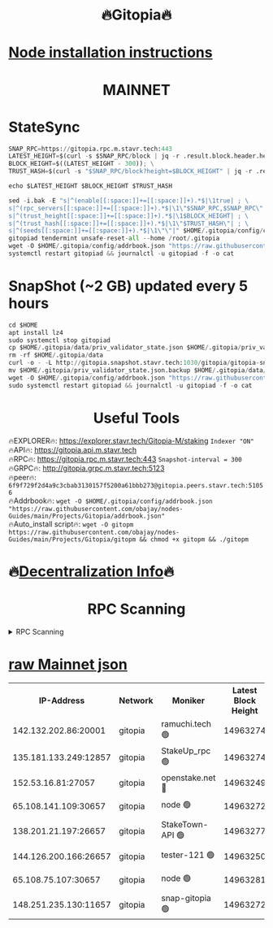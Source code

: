 <h1 align="center"> 🔥Gitopia🔥</h1>

[Node installation instructions](https://github.com/obajay/nodes-Guides/tree/main/Projects/Gitopia)
=

<h1 align="center"> MAINNET</h1>

# StateSync
```python
SNAP_RPC=https://gitopia.rpc.m.stavr.tech:443
LATEST_HEIGHT=$(curl -s $SNAP_RPC/block | jq -r .result.block.header.height); \
BLOCK_HEIGHT=$((LATEST_HEIGHT - 300)); \
TRUST_HASH=$(curl -s "$SNAP_RPC/block?height=$BLOCK_HEIGHT" | jq -r .result.block_id.hash)

echo $LATEST_HEIGHT $BLOCK_HEIGHT $TRUST_HASH

sed -i.bak -E "s|^(enable[[:space:]]+=[[:space:]]+).*$|\1true| ; \
s|^(rpc_servers[[:space:]]+=[[:space:]]+).*$|\1\"$SNAP_RPC,$SNAP_RPC\"| ; \
s|^(trust_height[[:space:]]+=[[:space:]]+).*$|\1$BLOCK_HEIGHT| ; \
s|^(trust_hash[[:space:]]+=[[:space:]]+).*$|\1\"$TRUST_HASH\"| ; \
s|^(seeds[[:space:]]+=[[:space:]]+).*$|\1\"\"|" $HOME/.gitopia/config/config.toml
gitopiad tendermint unsafe-reset-all --home /root/.gitopia
wget -O $HOME/.gitopia/config/addrbook.json "https://raw.githubusercontent.com/obajay/nodes-Guides/main/Projects/Gitopia/addrbook.json"
systemctl restart gitopiad && journalctl -u gitopiad -f -o cat
```
# SnapShot (~2 GB) updated every 5 hours
```python
cd $HOME
apt install lz4
sudo systemctl stop gitopiad
cp $HOME/.gitopia/data/priv_validator_state.json $HOME/.gitopia/priv_validator_state.json.backup
rm -rf $HOME/.gitopia/data
curl -o - -L http://gitopia.snapshot.stavr.tech:1030/gitopia/gitopia-snap.tar.lz4 | lz4 -c -d - | tar -x -C $HOME/.gitopia --strip-components 2
mv $HOME/.gitopia/priv_validator_state.json.backup $HOME/.gitopia/data/priv_validator_state.json
wget -O $HOME/.gitopia/config/addrbook.json "https://raw.githubusercontent.com/obajay/nodes-Guides/main/Projects/Gitopia/addrbook.json"
sudo systemctl restart gitopiad && journalctl -u gitopiad -f -o cat
```
 <h1 align="center"> Useful Tools</h1>

🔥EXPLORER🔥:      https://explorer.stavr.tech/Gitopia-M/staking  `Indexer "ON"` \
🔥API🔥: 			 		 https://gitopia.api.m.stavr.tech \
🔥RPC🔥:           https://gitopia.rpc.m.stavr.tech:443              `Snapshot-interval = 300` \
🔥GRPC🔥:          http://gitopia.grpc.m.stavr.tech:5123 \
🔥peer🔥:					 `6f9f729f2d4a9c3cbab3130157f5200a61bbb273@gitopia.peers.stavr.tech:51056` \
🔥Addrbook🔥:    ```wget -O $HOME/.gitopia/config/addrbook.json "https://raw.githubusercontent.com/obajay/nodes-Guides/main/Projects/Gitopia/addrbook.json"``` \
🔥Auto_install script🔥: ```wget -O gitopm https://raw.githubusercontent.com/obajay/nodes-Guides/main/Projects/Gitopia/gitopm && chmod +x gitopm && ./gitopm```

🔥[Decentralization Info](https://github.com/obajay/StateSync-snapshots/tree/main/Projects/Gitopia/Decentralization)🔥
=

<h1 align="center"> RPC Scanning</h1>

<details>
<summary>RPC Scanning</summary>

<h2 align="center"> We scan nodes in real time every 4 hours. And we provide the final result of RPC endpoints.
We cannot influence the operation of these nodes in any way. </h2>


```python
If Voting Power is higher than 0 --> then the Node is a validator of the network and may be subject to attack and be a potential threat to the chain.
```
```python
We marked such validators with a red symbol
```

</details>

[raw Mainnet json](https://rpc-check.gitopm.stavr.tech/gitopm/rpc-gitopm-result.json)
=

<table><tr><th>IP-Address</th><th>Network</th><th>Moniker</th><th>Latest Block Height</th><th>Earliest Block Height</th><th>Catching Up</th><th>Tx Index</th><th>Voting Power</th><th>Scan Time</th></tr><tr><td>142.132.202.86:20001</td><td>gitopia</td><td>ramuchi.tech 🟢</td><td>14963274</td><td>6548337</td><td>False</td><td>on</td><td>0</td><td>2024-03-07T20:19:40.192940742UTC</td></tr><tr><td>135.181.133.249:12857</td><td>gitopia</td><td>StakeUp_rpc 🟢</td><td>14963274</td><td>8010001</td><td>False</td><td>on</td><td>0</td><td>2024-03-07T20:19:40.521603151UTC</td></tr><tr><td>152.53.16.81:27057</td><td>gitopia</td><td>openstake.net 🔴</td><td>14963249</td><td>10455001</td><td>False</td><td>off</td><td>55879</td><td>2024-03-07T20:19:01.826130691UTC</td></tr><tr><td>65.108.141.109:30657</td><td>gitopia</td><td>node 🟢</td><td>14963272</td><td>12299845</td><td>False</td><td>on</td><td>0</td><td>2024-03-07T20:19:37.701606407UTC</td></tr><tr><td>138.201.21.197:26657</td><td>gitopia</td><td>StakeTown-API 🟢</td><td>14963277</td><td>12733501</td><td>False</td><td>on</td><td>0</td><td>2024-03-07T20:19:44.909200450UTC</td></tr><tr><td>144.126.200.166:26657</td><td>gitopia</td><td>tester-121 🟢</td><td>14963250</td><td>12832814</td><td>False</td><td>off</td><td>0</td><td>2024-03-07T20:19:04.179155714UTC</td></tr><tr><td>65.108.75.107:30657</td><td>gitopia</td><td>node 🟢</td><td>14963281</td><td>14269230</td><td>False</td><td>on</td><td>0</td><td>2024-03-07T20:19:51.319288305UTC</td></tr><tr><td>148.251.235.130:11657</td><td>gitopia</td><td>snap-gitopia 🟢</td><td>14963272</td><td>14941501</td><td>False</td><td>on</td><td>0</td><td>2024-03-07T20:19:37.926878793UTC</td></tr></table>
